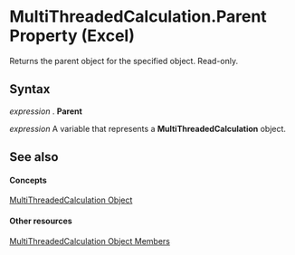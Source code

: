 
# MultiThreadedCalculation.Parent Property (Excel)

Returns the parent object for the specified object. Read-only.


## Syntax

 _expression_ . **Parent**

 _expression_ A variable that represents a **MultiThreadedCalculation** object.


## See also


#### Concepts


[MultiThreadedCalculation Object](3f7bee4c-0ddd-b47f-5bea-b8e7507fae5a.md)
#### Other resources


[MultiThreadedCalculation Object Members](e2e29b89-a387-ef79-3a25-37bc4943e1e1.md)
